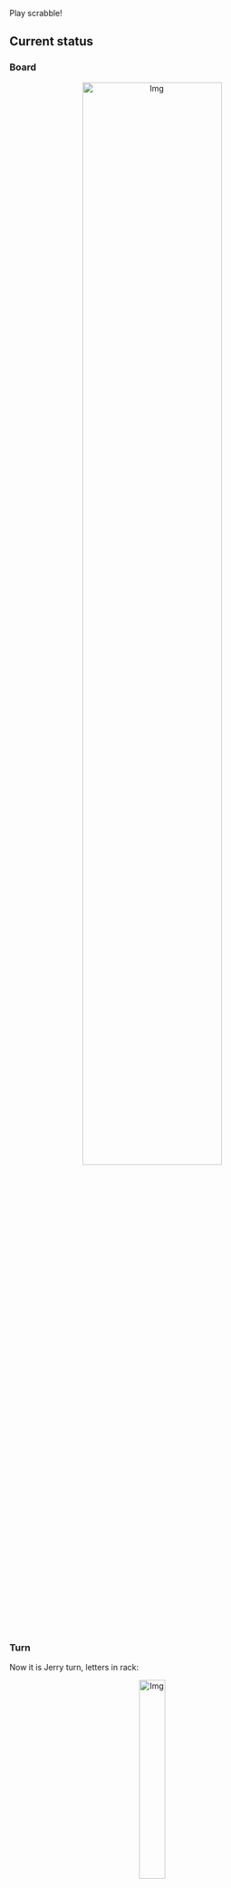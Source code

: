 
Play scrabble!
## Current status
### Board
<p align="center">
<img src="https://raw.githubusercontent.com/radosz99/radosz99/main/board.png" width=70% alt="Img"/>
    </p>
    
### Turn
Now it is Jerry turn, letters in rack:
<p align="center">
<img src="https://raw.githubusercontent.com/radosz99/radosz99/main/rack.png" width=30% alt="Img"/>
</p>

### Game score
| Id | Player name | Points |
  | - | - | - |  
|0 | Tom | 257
|1 | Jerry | 180
## Make the move
Make the move and insert the letters by creating an [issue](https://github.com/radosz99/radosz99/issues/new?title=scrabble%7Cmove%7C7%3AA%3ARIDE&body=Just+push+%27Submit+new+issue%27+or+update+with+your+move.) according to the rules or...

## Possibly best moves  
Are you sure? :smiling_imp: :smiling_imp: :smiling_imp:
<details>
  <summary>Spoiler warning!</summary>
  
  | Id | Move | Issue link | Points |
  | - | - | - | - |  
|1| H:0:khaf | [scrabble&#124;move&#124;H:0:khaf](https://github.com/radosz99/radosz99/issues/new?title=scrabble%7Cmove%7CH%3A0%3Akhaf&body=Just+push+%27Submit+new+issue%27+or+update+with+your+move.) | 42 
|2| H:0:chufa | [scrabble&#124;move&#124;H:0:chufa](https://github.com/radosz99/radosz99/issues/new?title=scrabble%7Cmove%7CH%3A0%3Achufa&body=Just+push+%27Submit+new+issue%27+or+update+with+your+move.) | 39 
|3| 5:A:chyack | [scrabble&#124;move&#124;5:A:chyack](https://github.com/radosz99/radosz99/issues/new?title=scrabble%7Cmove%7C5%3AA%3Achyack&body=Just+push+%27Submit+new+issue%27+or+update+with+your+move.) | 38 
|4| 5:B:chucky | [scrabble&#124;move&#124;5:B:chucky](https://github.com/radosz99/radosz99/issues/new?title=scrabble%7Cmove%7C5%3AB%3Achucky&body=Just+push+%27Submit+new+issue%27+or+update+with+your+move.) | 36 
|5| 5:B:kuccha | [scrabble&#124;move&#124;5:B:kuccha](https://github.com/radosz99/radosz99/issues/new?title=scrabble%7Cmove%7C5%3AB%3Akuccha&body=Just+push+%27Submit+new+issue%27+or+update+with+your+move.) | 35 
|6| 5:B:chack | [scrabble&#124;move&#124;5:B:chack](https://github.com/radosz99/radosz99/issues/new?title=scrabble%7Cmove%7C5%3AB%3Achack&body=Just+push+%27Submit+new+issue%27+or+update+with+your+move.) | 32 
|7| 5:A:chancy | [scrabble&#124;move&#124;5:A:chancy](https://github.com/radosz99/radosz99/issues/new?title=scrabble%7Cmove%7C5%3AA%3Achancy&body=Just+push+%27Submit+new+issue%27+or+update+with+your+move.) | 32 
|8| 5:B:chuck | [scrabble&#124;move&#124;5:B:chuck](https://github.com/radosz99/radosz99/issues/new?title=scrabble%7Cmove%7C5%3AB%3Achuck&body=Just+push+%27Submit+new+issue%27+or+update+with+your+move.) | 32 
|9| 5:B:yucch | [scrabble&#124;move&#124;5:B:yucch](https://github.com/radosz99/radosz99/issues/new?title=scrabble%7Cmove%7C5%3AB%3Ayucch&body=Just+push+%27Submit+new+issue%27+or+update+with+your+move.) | 31 
|10| H:0:hauf | [scrabble&#124;move&#124;H:0:hauf](https://github.com/radosz99/radosz99/issues/new?title=scrabble%7Cmove%7CH%3A0%3Ahauf&body=Just+push+%27Submit+new+issue%27+or+update+with+your+move.) | 30 
</details>
    
## Latest moves

| Id | Type | Move / Letters to replace | Created words / New letters | Date | Points | Player | Who |
| - | - | - | - | - | - | - | - |
|14| INSERT | 3:D:snarf | ['SNARF'] | 11/26/2022, 17:49:46 | 24 | Tom | [radosz99](github.com/radosz99) |
|13| INSERT | E:3:noctilio | ['NOCTILIO'] | 11/26/2022, 17:48:56 | 70 | Jerry | [radosz99](github.com/radosz99) |
|12| INSERT | 14:K:squab | ['SQUAB'] | 11/26/2022, 17:47:46 | 78 | Tom | [radosz99](github.com/radosz99) |
|11| INSERT | K:10:oxims | ['OXIMS'] | 11/26/2022, 17:46:56 | 28 | Jerry | [radosz99](github.com/radosz99) |
|10| INSERT | 12:H:ignite | ['IGNITE'] | 11/26/2022, 17:46:16 | 18 | Tom | [radosz99](github.com/radosz99) |
|9| INSERT | B:8:twirp | ['TWIRP'] | 11/26/2022, 17:45:41 | 18 | Jerry | [radosz99](github.com/radosz99) |
|8| INSERT | 12:B:paved | ['PAVED'] | 11/26/2022, 17:44:55 | 22 | Tom | [radosz99](github.com/radosz99) |
|7| INSERT | D:10:diva | ['DIVA'] | 11/26/2022, 17:44:08 | 16 | Jerry | [radosz99](github.com/radosz99) |
|6| INSERT | H:10:twiny | ['TWINY'] | 11/26/2022, 17:43:09 | 45 | Tom | [radosz99](github.com/radosz99) |
|5| INSERT | 10:D:doubts | ['DOUBTS'] | 11/26/2022, 17:41:57 | 18 | Jerry | [radosz99](github.com/radosz99) |
|4| INSERT | I:6:vlogs | ['VLOGS'] | 11/26/2022, 17:41:13 | 14 | Tom | [radosz99](github.com/radosz99) |
|3| INSERT | N:2:leeze | ['LEEZE'] | 11/26/2022, 17:40:09 | 14 | Jerry | [radosz99](github.com/radosz99) |
|2| INSERT | 5:K:jeez | ['JEEZ'] | 11/26/2022, 00:17:38 | 40 | Tom | [radosz99](github.com/radosz99) |
|1| INSERT | L:3:emend | ['EMEND'] | 11/25/2022, 23:52:03 | 16 | Jerry | [radosz99](github.com/radosz99) |
|0| INSERT | 7:H:aloud | ['ALOUD'] | 11/25/2022, 23:50:56 | 16 | Tom | [radosz99](github.com/radosz99) |